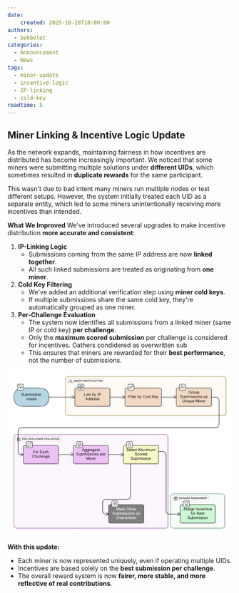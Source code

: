 ```yaml
---
date:
    created: 2025-10-28T10:00:00
authors:
  - bekbolot
categories:
  - Announcement
  - News
tags:
  - miner-update
  - incentive-logic
  - IP-linking
  - cold-key
readtime: 5
---
```


## Miner Linking & Incentive Logic Update

As the network expands, maintaining fairness in how incentives are distributed has become increasingly important. We noticed that some miners were submitting multiple solutions under **different UIDs**, which sometimes resulted in **duplicate rewards** for the same participant.

This wasn't due to bad intent many miners run multiple nodes or test different setups. However, the system initially treated each UID as a separate entity, which led to some miners unintentionally receiving more incentives than intended.

**What We Improved**
We've introduced several upgrades to make incentive distribution **more accurate and consistent**:

1. **IP-Linking Logic**
    - Submissions coming from the same IP address are now **linked together**.
    - All such linked submissions are treated as originating from **one miner**.
2. **Cold Key Filtering**
    - We've added an additional verification step using **miner cold keys**.
    - If multiple submissions share the same cold key, they're automatically grouped as one miner.
3. **Per-Challenge Evaluation**
    - The system now identifies all submissions from a linked miner (same IP or cold key) **per challenge**.
    - Only the **maximum scored submission** per challenge is considered for incentives. Oathers condidered as overwritten sub
    - This ensures that miners are rewarded for their **best performance**, not the number of submissions.

![Miner Linking & Incentive Logic Diagram](../../assets/images/diagram-redteam.jpg)

 **With this update:**

- Each miner is now represented uniquely, even if operating multiple UIDs.
- Incentives are based solely on the **best submission per challenge**.
- The overall reward system is now **fairer, more stable, and more reflective of real contributions**.
